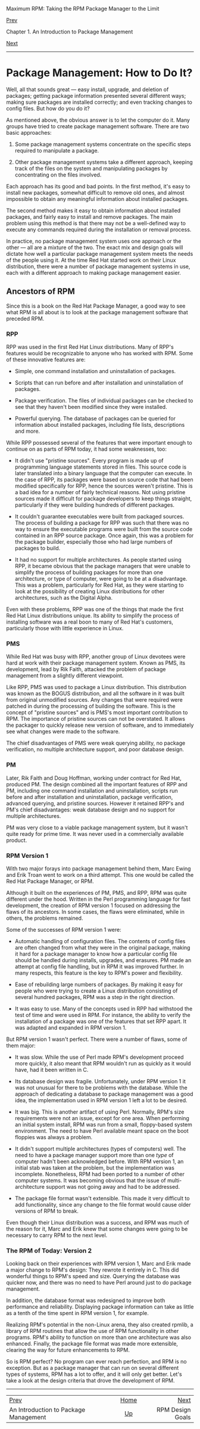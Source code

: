 <div class="NAVHEADER">

Maximum RPM: Taking the RPM Package Manager to the Limit

</div>

[Prev](ch-intro-to-rpm.md)

Chapter 1. An Introduction to Package Management

[Next](s1-intro-to-rpm-rpm-design-goals.md)

-----

<div class="sect1">

# <span id="s1-intro-to-rpm-package-management-how">Package Management: How to Do It?</span>

Well, all that sounds great — easy install, upgrade, and deletion of
packages; getting package information presented several different ways;
making sure packages are installed correctly; and even tracking changes
to config files. But how do you do it?

As mentioned above, the obvious answer is to let the computer do it.
Many groups have tried to create package management software. There are
two basic approaches:

1.  Some package management systems concentrate on the specific steps
    required to manipulate a package.

2.  Other package management systems take a different approach, keeping
    track of the files on the system and manipulating packages by
    concentrating on the files involved.

Each approach has its good and bad points. In the first method, it's
easy to install new packages, somewhat difficult to remove old ones, and
almost impossible to obtain any meaningful information about installed
packages.

The second method makes it easy to obtain information about installed
packages, and fairly easy to install and remove packages. The main
problem using this method is that there may not be a well-defined way to
execute any commands required during the installation or removal
process.

In practice, no package management system uses one approach or the other
— all are a mixture of the two. The exact mix and design goals will
dictate how well a particular package management system meets the needs
of the people using it. At the time Red Hat started work on their Linux
distribution, there were a number of package management systems in use,
each with a different approach to making package management easier.

<div class="sect2">

## <span id="s2-intro-to-rpm-rpm-ancestors">Ancestors of RPM</span>

Since this is a book on the Red Hat Package Manager, a good way to see
what RPM is all about is to look at the package management software that
preceded RPM.

<div class="sect3">

### <span id="s3-intro-to-rpm-rpp">RPP</span>

RPP was used in the first Red Hat Linux distributions. Many of RPP's
features would be recognizable to anyone who has worked with RPM. Some
of these innovative features are:

  - Simple, one command installation and uninstallation of packages.

  - Scripts that can run before and after installation and
    uninstallation of packages.

  - Package verification. The files of individual packages can be
    checked to see that they haven't been modified since they were
    installed.

  - Powerful querying. The database of packages can be queried for
    information about installed packages, including file lists,
    descriptions and more.

While RPP possessed several of the features that were important enough
to continue on as parts of RPM today, it had some weaknesses, too:

  - It didn't use "pristine sources". Every program is made up of
    programming language statements stored in files. This source code is
    later translated into a binary language that the computer can
    execute. In the case of RPP, its packages were based on source code
    that had been modified specifically for RPP, hence the sources
    weren't pristine. This is a bad idea for a number of fairly
    technical reasons. Not using pristine sources made it difficult for
    package developers to keep things straight, particularly if they
    were building hundreds of different packages.

  - It couldn't guarantee executables were built from packaged sources.
    The process of building a package for RPP was such that there was no
    way to ensure the executable programs were built from the source
    code contained in an RPP source package. Once again, this was a
    problem for the package builder, especially those who had large
    numbers of packages to build.

  - It had no support for multiple architectures. As people started
    using RPP, it became obvious that the package managers that were
    unable to simplify the process of building packages for more than
    one architecture, or type of computer, were going to be at a
    disadvantage. This was a problem, particularly for Red Hat, as they
    were starting to look at the possibility of creating Linux
    distributions for other architectures, such as the Digital Alpha.

Even with these problems, RPP was one of the things that made the first
Red Hat Linux distributions unique. Its ability to simplify the process
of installing software was a real boon to many of Red Hat's customers,
particularly those with little experience in Linux.

</div>

<div class="sect3">

### <span id="s3-intro-to-rpm-pms">PMS</span>

While Red Hat was busy with RPP, another group of Linux devotees were
hard at work with their package management system. Known as PMS, its
development, lead by Rik Faith, attacked the problem of package
management from a slightly different viewpoint.

Like RPP, PMS was used to package a Linux distribution. This
distribution was known as the BOGUS distribution, and all the software
in it was built from original unmodified sources. Any changes that were
required were patched in during the processing of building the software.
This is the concept of "pristine sources" and is PMS's most important
contribution to RPM. The importance of pristine sources can not be
overstated. It allows the packager to quickly release new version of
software, and to immediately see what changes were made to the software.

The chief disadvantages of PMS were weak querying ability, no package
verification, no multiple architecture support, and poor database
design.

</div>

<div class="sect3">

### <span id="s3-intro-to-rpm-pm">PM</span>

Later, Rik Faith and Doug Hoffman, working under contract for Red Hat,
produced PM. The design combined all the important features of RPP and
PM, including one command installation and uninstallation, scripts run
before and after installation and uninstallation, package verification,
advanced querying, and pristine sources. However it retained RPP's and
PM's chief disadvantages: weak database design and no support for
multiple architectures.

PM was very close to a viable package management system, but it wasn't
quite ready for prime time. It was never used in a commercially
available product.

</div>

<div class="sect3">

### <span id="s3-intro-to-rpm-rpmv1">RPM Version 1</span>

With two major forays into package management behind them, Marc Ewing
and Erik Troan went to work on a third attempt. This one would be called
the Red Hat Package Manager, or RPM.

Although it built on the experiences of PM, PMS, and RPP, RPM was quite
different under the hood. Written in the Perl programming language for
fast development, the creation of RPM version 1 focused on addressing
the flaws of its ancestors. In some cases, the flaws were eliminated,
while in others, the problems remained.

Some of the successes of RPM version 1 were:

  - Automatic handling of configuration files. The contents of config
    files are often changed from what they were in the original package,
    making it hard for a package manager to know how a particular config
    file should be handled during installs, upgrades, and erasures. PM
    made an attempt at config file handling, but in RPM it was improved
    further. In many respects, this feature is the key to RPM's power
    and flexibility.

  - Ease of rebuilding large numbers of packages. By making it easy for
    people who were trying to create a Linux distribution consisting of
    several hundred packages, RPM was a step in the right direction.

  - It was easy to use. Many of the concepts used in RPP had withstood
    the test of time and were used in RPM. For instance, the ability to
    verify the installation of a package was one of the features that
    set RPP apart. It was adapted and expanded in RPM version 1.

But RPM version 1 wasn't perfect. There were a number of flaws, some of
them major:

  - It was slow. While the use of Perl made RPM's development proceed
    more quickly, it also meant that RPM wouldn't run as quickly as it
    would have, had it been written in C.

  - Its database design was fragile. Unfortunately, under RPM version 1
    it was not unusual for there to be problems with the database. While
    the approach of dedicating a database to package management was a
    good idea, the implementation used in RPM version 1 left a lot to be
    desired.

  - It was big. This is another artifact of using Perl. Normally, RPM's
    size requirements were not an issue, except for one area. When
    performing an initial system install, RPM was run from a small,
    floppy-based system environment. The need to have Perl available
    meant space on the boot floppies was always a problem.

  - It didn't support multiple architectures (types of computers) well.
    The need to have a package manager support more than one *type* of
    computer hadn't been acknowledged before. With RPM version 1, an
    initial stab was taken at the problem, but the implementation was
    incomplete. Nonetheless, RPM had been ported to a number of other
    computer systems. It was becoming obvious that the issue of
    multi-architecture support was not going away and had to be
    addressed.

  - The package file format wasn't extensible. This made it very
    difficult to add functionality, since any change to the file format
    would cause older versions of RPM to break.

Even though their Linux distribution was a success, and RPM was much of
the reason for it, Marc and Erik knew that some changes were going to be
necessary to carry RPM to the next level.

</div>

<div class="sect3">

### <span id="s3-intro-to-rpm-rpmv2">The RPM of Today: Version 2</span>

Looking back on their experiences with RPM version 1, Marc and Erik made
a major change to RPM's design: They rewrote it entirely in C. This did
wonderful things to RPM's speed and size. Querying the database was
quicker now, and there was no need to have Perl around just to do
package management.

In addition, the database format was redesigned to improve both
performance and reliability. Displaying package information can take as
little as a tenth of the time spent in RPM version 1, for example.

Realizing RPM's potential in the non-Linux arena, they also created
rpmlib, a library of RPM routines that allow the use of RPM
functionality in other programs. RPM's ability to function on more than
one architecture was also enhanced. Finally, the package file format was
made more extensible, clearing the way for future enhancements to RPM.

So is RPM perfect? No program can ever reach perfection, and RPM is no
exception. But as a package manager that can run on several different
types of systems, RPM has a lot to offer, and it will only get better.
Let's take a look at the design criteria that drove the development of
RPM.

</div>

</div>

</div>

<div class="NAVFOOTER">

-----

|                                       |                            |                                               |
| :------------------------------------ | :------------------------: | --------------------------------------------: |
| [Prev](ch-intro-to-rpm.md)          |     [Home](index.md)     | [Next](s1-intro-to-rpm-rpm-design-goals.md) |
| An Introduction to Package Management | [Up](ch-intro-to-rpm.md) |                              RPM Design Goals |

</div>
